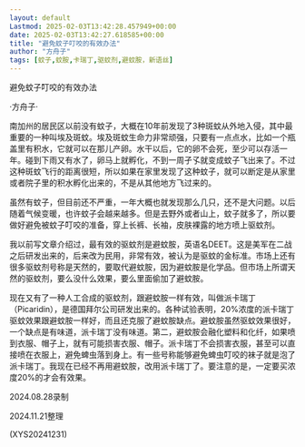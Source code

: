 ```yaml
---
layout: default
Lastmod: 2025-02-03T13:42:28.457949+00:00
date: 2025-02-03T13:42:27.618585+00:00
title: "避免蚊子叮咬的有效办法"
author: "方舟子"
tags: [蚊子,蚊胺,卡瑞丁,驱蚊剂,避蚊胺，新语丝]
---
```


避免蚊子叮咬的有效办法

·方舟子·

南加州的居民区以前没有蚊子，大概在10年前发现了3种斑蚊从外地入侵，其中最重要的一种叫埃及斑蚊。埃及斑蚊生命力非常顽强，只要有一点点水，比如一个瓶盖里有积水，它就可以在那儿产卵。水干以后，它的卵不会死，至少可以存活一年。碰到下雨又有水了，卵马上就孵化，不到一周孑孓就变成蚊子飞出来了。不过这种斑蚊飞行的距离很短，所以如果在家里发现了这种蚊子，就可以断定是从家里或者院子里的积水孵化出来的，不是从其他地方飞过来的。

虽然有蚊子，但目前还不严重，一年大概也就发现那么几只，还不是大问题。以后随着气候变暖，也许蚊子会越来越多。但是去野外或者山上，蚊子就多了，所以要做好避免被蚊子叮咬的准备，穿上长裤、长袖，皮肤裸露的地方喷上驱蚊剂。

我以前写文章介绍过，最有效的驱蚊剂是避蚊胺，英语名DEET。这是美军在二战之后研发出来的，后来改为民用，非常有效，被认为是驱蚊的金标准。市场上还有很多驱蚊剂号称是天然的，要取代避蚊胺，因为避蚊胺是化学品。但市场上所谓天然的驱蚊剂，要么没什么效果，要么里面偷加了避蚊胺。

现在又有了一种人工合成的驱蚊剂，跟避蚊胺一样有效，叫做派卡瑞丁（Picaridin），是德国拜尔公司研发出来的。各种试验表明，20%浓度的派卡瑞丁驱蚊效果跟避蚊胺一样好，而且还克服了避蚊胺缺点。避蚊胺虽然驱蚊效果很好，一个缺点是有味道，派卡瑞丁没有味道。第二，避蚊胺会融化塑料和化纤，如果喷到衣服、帽子上，就有可能损害衣服、帽子。派卡瑞丁不会损害衣服，甚至可以直接喷在衣服上，避免蜱虫落到身上。有一些号称能够避免蜱虫叮咬的袜子就是泡了派卡瑞丁。我现在已经不再用避蚊胺，改用派卡瑞丁了。要注意的是，一定要买浓度20%的才会有效果。

2024.08.28录制

2024.11.21整理

(XYS20241231)

